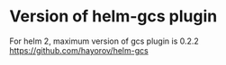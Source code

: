 # Version of helm-gcs plugin
For helm 2, maximum version of gcs plugin is 0.2.2
https://github.com/hayorov/helm-gcs